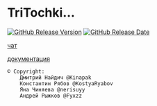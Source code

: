 # TriTochki...

[![GitHub Release Version](https://img.shields.io/github/v/release/KostyaRyabov/TriTochki)]()
[![GitHub Release Date](https://img.shields.io/github/release-date/KostyaRyabov/TriTochki)]()

[чат](http://dev.russiabase.ru/)

[документация](https://kostyaryabov.github.io/TriTochki/)

    © Copyright:
        Дмитрий Найдич @Kinapak
        Константин Рябов @KostyaRyabov
        Яна Чиняева @nerisuyy
        Андрей Рыжков @Fyxzz
